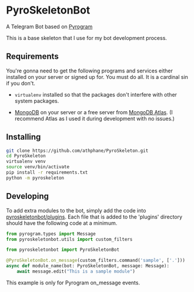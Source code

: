 # PyroSkeletonBot
A Telegram Bot based on [Pyrogram](https://github.com/pyrogram/pyrogram)

This is a base skeleton that I use for my bot development process.

## Requirements
You're gonna need to get the following programs and services either installed on your server
or signed up for. You must do all. It is a cardinal sin if you don't.

* `virtualenv` installed so that the packages don't interfere with other system packages.

* [MongoDB](https://www.mongodb.com) on your server or a free server from 
[MongoDB Atlas](https://www.mongodb.com/cloud/atlas). (I recommend Atlas as I used it during
development with no issues.)

## Installing
```bash
git clone https://github.com/athphane/PyroSkeleton.git
cd PyroSkeleton
virtualenv venv
source venv/bin/activate
pip install -r requirements.txt
python -m pyroskeleton
```

## Developing
To add extra modules to the bot, simply add the code into [pyroskeletonbot/plugins](pyroskeletonbot/plugins). Each file
that is added to the 'plugins' directory should have the following code at a minimum.
```python
from pyrogram.types import Message
from pyroskeletonbot.utils import custom_filters

from pyroskeletonbot import PyroSkeletonBot

@PyroSkeletonBot.on_message(custom_filters.command('sample', ['.']))
async def module_name(bot: PyroSkeletonBot, message: Message):
    await message.edit("This is a sample module")
```

This example is only for Pyrogram on_message events. 
